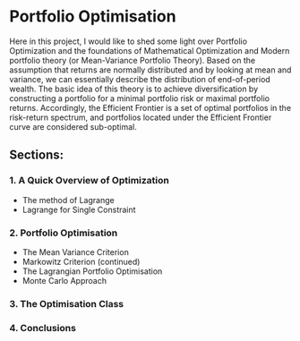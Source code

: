 # Portfolio Optimisation

Here in this project, I would like to shed some light over Portfolio Optimization and the foundations of Mathematical Optimization and Modern portfolio theory (or Mean-Variance Portfolio Theory). Based on the assumption  that returns are normally distributed and by looking at mean and variance, we can essentially describe the distribution of end-of-period wealth.
The basic idea of this theory is to achieve diversification by constructing a portfolio for a minimal portfolio risk or maximal portfolio returns. Accordingly, the Efficient Frontier is a set of optimal portfolios in the risk-return spectrum, and portfolios located under the Efficient Frontier curve are considered sub-optimal.

## Sections:

### 1.  A Quick Overview of Optimization

- The method of Lagrange
- Lagrange for Single Constraint

### 2. Portfolio Optimisation

- The Mean Variance Criterion
- Markowitz Criterion (continued)
- The Lagrangian Portfolio Optimisation
- Monte Carlo Approach

### 3. The Optimisation Class

### 4. Conclusions
